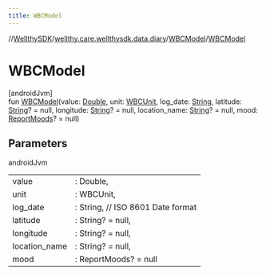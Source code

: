 ```yaml
---
title: WBCModel
---
```

//[WellthySDK](../../../index.html)/[wellthy.care.wellthysdk.data.diary](../index.html)/[WBCModel](index.html)/[WBCModel](-w-b-c-model.html)



# WBCModel



[androidJvm]\
fun [WBCModel](-w-b-c-model.html)(value: [Double](https://kotlinlang.org/api/latest/jvm/stdlib/kotlin/-double/index.html), unit: [WBCUnit](../-w-b-c-unit/index.html), log_date: [String](https://kotlinlang.org/api/latest/jvm/stdlib/kotlin/-string/index.html), latitude: [String](https://kotlinlang.org/api/latest/jvm/stdlib/kotlin/-string/index.html)? = null, longitude: [String](https://kotlinlang.org/api/latest/jvm/stdlib/kotlin/-string/index.html)? = null, location_name: [String](https://kotlinlang.org/api/latest/jvm/stdlib/kotlin/-string/index.html)? = null, mood: [ReportMoods](../-report-moods/index.html)? = null)



## Parameters


androidJvm

| | |
|---|---|
| value | : Double, |
| unit | : WBCUnit, |
| log_date | : String, // ISO 8601 Date format |
| latitude | : String? = null, |
| longitude | : String? = null, |
| location_name | : String? = null, |
| mood | : ReportMoods? = null |




